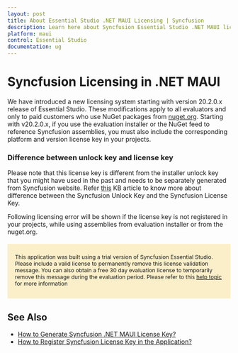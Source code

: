```yaml
---
layout: post
title: About Essential Studio .NET MAUI Licensing | Syncfusion
description: Learn here about Syncfusion Essential Studio .NET MAUI license key, how to generate the license key, how to register the license key, and more details.
platform: maui
control: Essential Studio
documentation: ug
---
```



<style>
#license {
    font-size: .88em!important;
margin-top: 1.5em;     margin-bottom: 1.5em;
    background-color: #fbefca;
    padding: 10px 17px 14px;
}
</style>

# Syncfusion Licensing in .NET MAUI

We have introduced a new licensing system starting with version 20.2.0.x release of Essential Studio. These modifications apply to all evaluators and only to paid customers who use NuGet packages from [nuget.org](https://www.nuget.org/). Starting with v20.2.0.x, if you use the evaluation installer or the NuGet feed to reference Syncfusion assemblies, you must also include the corresponding platform and version license key in your projects.

### Difference between unlock key and license key

Please note that this license key is different from the installer unlock key that you might have used in the past and needs to be separately generated from Syncfusion website. Refer [this](https://www.syncfusion.com/kb/8950/difference-between-the-unlock-key-and-licensing-key) KB article to know more about difference between the Syncfusion Unlock Key and the Syncfusion License Key.

Following licensing error will be shown if the license key is not registered in your projects, while using assemblies from evaluation installer or from the nuget.org.

<div id="license">

This application was built using a trial version of Syncfusion Essential Studio. Please include a valid license to permanently remove this license validation message. You can also obtain a free 30 day evaluation license to temporarily remove this message during the evaluation period. Please refer to this <a href="/common/essential-studio/licensing/license-key">help topic</a> for more information

</div>

## See Also

* [How to Generate Syncfusion .NET MAUI License Key?](https://help.syncfusion.com/maui/Licensing/generating-license-keys)
* [How to Register Syncfusion License Key in the Application?](https://help.syncfusion.com/maui/Licensing/registering-license-keys)
